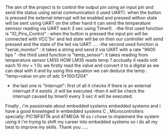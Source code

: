The aim of the project is to control the output pin using an input pin 
and send the status using serial communication (i used UART).
when the button is pressed the external interrupt will be enabled and pressed withon state will be sent using UART
on the other hand it can send the temperature sennsor reading via UART  each 3 sec using Timer0 .
-the first used function is "IO_Pins_Control" :
when the button is pressed the input pin will be connected
with VCC'5v' and led state will be on then our controller will send pressed and the state of the led
via UART ....
-the second used function is "serial_monitor" :
it takes a string and send it via UART with a rate "9600 bps "
-the third used function is "temp_sensor":
it takes reading from temperature sensor LM35 
HOW LM35 reads temp ?
acctually it reads volt each 10 mv = 1 0c 
we firstly read the value and convert it to a digital as we can deal with it
and by using this equation we can deduce the temp :
"temp=value on pin  of adc 5*100/1204"
- the last one is "Interrupt":
first of all it checks if there is an external interrupt if it existis ,it will be executed 
-then it will be check the interrupt caused by timer0 every 3 sec it will be executed.

Finally , i'm passionate about embedded systems embedded systems and i have a good knowleged in embedded systems 
C , Microcontrollers specially: PIC16F877A and ATMEGA 16 so i chose to implement the system using it
i'm trying to shift my career into embedded systems so i do all my best to improve my skills.
Thank you .....
